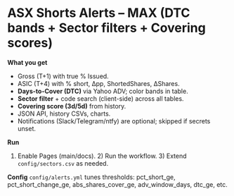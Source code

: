 # ASX Shorts Alerts – MAX (DTC bands + Sector filters + Covering scores)

**What you get**
- Gross (T+1) with true % Issued.
- ASIC (T+4) with % short, Δpp, ShortedShares, ΔShares.
- **Days-to-Cover (DTC)** via Yahoo ADV; color bands in table.
- **Sector filter** + code search (client-side) across all tables.
- **Covering score (3d/5d)** from history.
- JSON API, history CSVs, charts.
- Notifications (Slack/Telegram/ntfy) are optional; skipped if secrets unset.

**Run**
1) Enable Pages (main/docs). 2) Run the workflow. 3) Extend `config/sectors.csv` as needed.

**Config**
`config/alerts.yml` tunes thresholds: pct_short_ge, pct_short_change_ge, abs_shares_cover_ge, adv_window_days, dtc_ge, etc.
